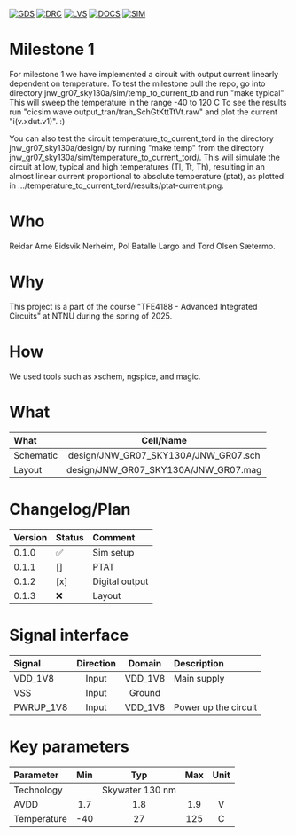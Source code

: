 
[![GDS](../../actions/workflows/gds.yaml/badge.svg)](../../actions/workflows/gds.yaml)
[![DRC](../../actions/workflows/drc.yaml/badge.svg)](../../actions/workflows/drc.yaml)
[![LVS](../../actions/workflows/lvs.yaml/badge.svg)](../../actions/workflows/lvs.yaml)
[![DOCS](../../actions/workflows/docs.yaml/badge.svg)](../../actions/workflows/docs.yaml)
[![SIM](../../actions/workflows/sim.yaml/badge.svg)](../../actions/workflows/sim.yaml)

# Milestone 1
For milestone 1 we have implemented a circuit with output current linearly dependent on temperature.
To test the milestone pull the repo, go into directory
jnw_gr07_sky130a/sim/temp_to_current_tb
and run "make typical"
This will sweep the temperature in the range -40 to 120 C
To see the results run "cicsim wave output_tran/tran_SchGtKttTtVt.raw"
and plot the current "i(v.xdut.v1)". :)

You can also test the circuit temperature_to_current_tord in the directory jnw_gr07_sky130a/design/ by running 
"make temp" from the directory jnw_gr07_sky130a/sim/temperature_to_current_tord/. This will simulate the circuit 
at low, typical and high temperatures (Tl, Tt, Th), resulting in an almost linear current proportional to absolute 
temperature (ptat), as plotted in .../temperature_to_current_tord/results/ptat-current.png.

# Who
Reidar Arne Eidsvik Nerheim, Pol Batalle Largo and Tord Olsen Sætermo.

# Why

<explain why you made this module>
This project is a part of the course "TFE4188 - Advanced Integrated Circuits" at NTNU during the spring of 2025.

# How

<explain short how you made this module>
We used tools such as xschem, ngspice, and magic.


# What

| What            |        Cell/Name |
| :-              |  :-:       |
| Schematic       | design/JNW_GR07_SKY130A/JNW_GR07.sch |
| Layout          | design/JNW_GR07_SKY130A/JNW_GR07.mag |


# Changelog/Plan

| Version | Status | Comment|
| :---| :---| :---|
|0.1.0 | :white_check_mark: | Sim setup |
|0.1.1 | [] | PTAT |
|0.1.2 | [x] | Digital output |
|0.1.3 | :x: | Layout |


# Signal interface

| Signal       | Direction | Domain  | Description                               |
| :---         | :---:     | :---:   | :---                                      |
| VDD_1V8         | Input     | VDD_1V8 | Main supply                              |
| VSS         | Input     | Ground  |                                           |
| PWRUP_1V8     | Input    | VDD_1V8 | Power up the circuit                       |


# Key parameters

| Parameter           | Min     | Typ           | Max     | Unit  |
| :---                | :---:     | :---:           | :---:     | :---: |
| Technology          |         | Skywater 130 nm |         |       |
| AVDD                | 1.7    | 1.8           | 1.9    | V     |
| Temperature         | -40     | 27            | 125     | C     |
